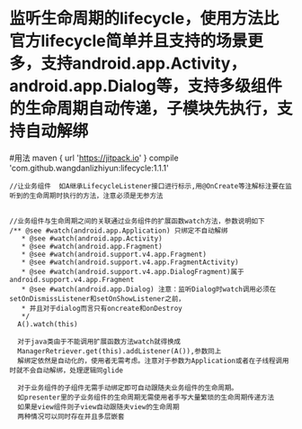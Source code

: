 # 监听生命周期的lifecycle，使用方法比官方lifecycle简单并且支持的场景更多，支持android.app.Activity，android.app.Dialog等，支持多级组件的生命周期自动传递，子模块先执行，支持自动解绑
 
#用法
maven { url 'https://jitpack.io' }
compile 'com.github.wangdanlizhiyun:lifecycle:1.1.1'
  
  ```
  //让业务组件  如A继承LifecycleListener接口进行标示,用@OnCreate等注解标注要在监听到的生命周期时执行的方法，注意必须是无参方法
  
  
  //业务组件与生命周期之间的关联通过业务组件的扩展函数watch方法，参数说明如下
  /** @see #watch(android.app.Application) 只绑定不自动解绑
     * @see #watch(android.app.Activity)
     * @see #watch(android.app.Fragment)
     * @see #watch(android.support.v4.app.Fragment)
     * @see #watch(android.support.v4.app.FragmentActivity)
     * @see #watch(android.support.v4.app.DialogFragment)属于android.support.v4.app.Fragment
     * @see #watch(android.app.Dialog) 注意：监听Dialog时watch调用必须在setOnDismissListener和setOnShowListener之前，
     * 并且对于dialog而言只有oncreate和onDestroy
     */
    A().watch(this)
    
    对于java类由于不能调用扩展函数方法watch就得换成
    ManagerRetriever.get(this).addListener(A()),参数同上
    解绑定依然是自动化的，使用者无需考虑。注意对于参数为Application或者在子线程调用时就不会自动解绑，处理逻辑同glide
    
    对于业务组件的子组件无需手动绑定即可自动跟随夫业务组件的生命周期。
    如presenter里的子业务组件的生命周期无需使用者手写大量繁琐的生命周期传递方法
    如果是view组件则子view自动跟随夫view的生命周期
    两种情况可以同时存在并且多层嵌套
  ```
  
    
 